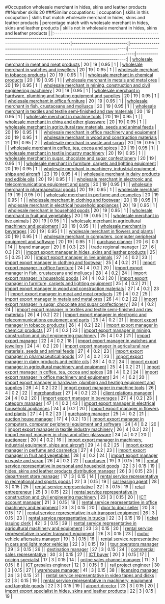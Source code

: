#Occupation wholesale merchant in hides, skins and leather products
##Number skills 20
###Similar occupations:
| occupation                                                                                                                                                          |   skills in this occupation |   skills that match wholesale merchant in hides, skins and leather products |   percentage match with wholesale merchant in hides, skins and leather products |   skills not in wholesale merchant in hides, skins and leather products |
|:--------------------------------------------------------------------------------------------------------------------------------------------------------------------|----------------------------:|----------------------------------------------------------------------------:|--------------------------------------------------------------------------------:|------------------------------------------------------------------------:|
| [wholesale merchant in meat and meat products](wholesale_merchant_in_meat_and_meat_products.md)                                                                     |                          20 |                                                                          19 |                                                                            0.95 |                                                                       1 |
| [wholesale merchant in watches and jewellery](wholesale_merchant_in_watches_and_jewellery.md)                                                                       |                          20 |                                                                          19 |                                                                            0.95 |                                                                       1 |
| [wholesale merchant in tobacco products](wholesale_merchant_in_tobacco_products.md)                                                                                 |                          20 |                                                                          19 |                                                                            0.95 |                                                                       1 |
| [wholesale merchant in chemical products](wholesale_merchant_in_chemical_products.md)                                                                               |                          20 |                                                                          19 |                                                                            0.95 |                                                                       1 |
| [wholesale merchant in metals and metal ores](wholesale_merchant_in_metals_and_metal_ores.md)                                                                       |                          20 |                                                                          19 |                                                                            0.95 |                                                                       1 |
| [wholesale merchant in mining, construction and civil engineering machinery](wholesale_merchant_in_mining,_construction_and_civil_engineering_machinery.md)         |                          20 |                                                                          19 |                                                                            0.95 |                                                                       1 |
| [wholesale merchant in hardware, plumbing and heating equipment and supplies](wholesale_merchant_in_hardware,_plumbing_and_heating_equipment_and_supplies.md)       |                          20 |                                                                          19 |                                                                            0.95 |                                                                       1 |
| [wholesale merchant in office furniture](wholesale_merchant_in_office_furniture.md)                                                                                 |                          20 |                                                                          19 |                                                                            0.95 |                                                                       1 |
| [wholesale merchant in fish, crustaceans and molluscs](wholesale_merchant_in_fish,_crustaceans_and_molluscs.md)                                                     |                          20 |                                                                          19 |                                                                            0.95 |                                                                       1 |
| [wholesale merchant in textiles and textile semi-finished and raw materials](wholesale_merchant_in_textiles_and_textile_semi-finished_and_raw_materials.md)         |                          20 |                                                                          19 |                                                                            0.95 |                                                                       1 |
| [wholesale merchant in machine tools](wholesale_merchant_in_machine_tools.md)                                                                                       |                          20 |                                                                          19 |                                                                            0.95 |                                                                       1 |
| [wholesale merchant in china and other glassware](wholesale_merchant_in_china_and_other_glassware.md)                                                               |                          20 |                                                                          19 |                                                                            0.95 |                                                                       1 |
| [wholesale merchant in agricultural raw materials, seeds and animal feeds](wholesale_merchant_in_agricultural_raw_materials,_seeds_and_animal_feeds.md)             |                          20 |                                                                          19 |                                                                            0.95 |                                                                       1 |
| [wholesale merchant in office machinery and equipment](wholesale_merchant_in_office_machinery_and_equipment.md)                                                     |                          20 |                                                                          19 |                                                                            0.95 |                                                                       1 |
| [wholesale merchant in wood and construction materials](wholesale_merchant_in_wood_and_construction_materials.md)                                                   |                          21 |                                                                          19 |                                                                            0.95 |                                                                       2 |
| [wholesale merchant in waste and scrap](wholesale_merchant_in_waste_and_scrap.md)                                                                                   |                          20 |                                                                          19 |                                                                            0.95 |                                                                       1 |
| [wholesale merchant in coffee, tea, cocoa and spices](wholesale_merchant_in_coffee,_tea,_cocoa_and_spices.md)                                                       |                          20 |                                                                          19 |                                                                            0.95 |                                                                       1 |
| [wholesale merchant in textile industry machinery](wholesale_merchant_in_textile_industry_machinery.md)                                                             |                          20 |                                                                          19 |                                                                            0.95 |                                                                       1 |
| [wholesale merchant in sugar, chocolate and sugar confectionery](wholesale_merchant_in_sugar,_chocolate_and_sugar_confectionery.md)                                 |                          20 |                                                                          19 |                                                                            0.95 |                                                                       1 |
| [wholesale merchant in furniture, carpets and lighting equipment](wholesale_merchant_in_furniture,_carpets_and_lighting_equipment.md)                               |                          20 |                                                                          19 |                                                                            0.95 |                                                                       1 |
| [wholesale merchant in machinery, industrial equipment, ships and aircraft](wholesale_merchant_in_machinery,_industrial_equipment,_ships_and_aircraft.md)           |                          23 |                                                                          19 |                                                                            0.95 |                                                                       4 |
| [wholesale merchant in dairy products and edible oils](wholesale_merchant_in_dairy_products_and_edible_oils.md)                                                     |                          20 |                                                                          19 |                                                                            0.95 |                                                                       1 |
| [wholesale merchant in electronic and telecommunications equipment and parts](wholesale_merchant_in_electronic_and_telecommunications_equipment_and_parts.md)       |                          20 |                                                                          19 |                                                                            0.95 |                                                                       1 |
| [wholesale merchant in pharmaceutical goods](wholesale_merchant_in_pharmaceutical_goods.md)                                                                         |                          20 |                                                                          19 |                                                                            0.95 |                                                                       1 |
| [wholesale merchant](wholesale_merchant.md)                                                                                                                         |                          19 |                                                                          19 |                                                                            0.95 |                                                                       0 |
| [wholesale merchant in perfume and cosmetics](wholesale_merchant_in_perfume_and_cosmetics.md)                                                                       |                          20 |                                                                          19 |                                                                            0.95 |                                                                       1 |
| [wholesale merchant in clothing and footwear](wholesale_merchant_in_clothing_and_footwear.md)                                                                       |                          20 |                                                                          19 |                                                                            0.95 |                                                                       1 |
| [wholesale merchant in electrical household appliances](wholesale_merchant_in_electrical_household_appliances.md)                                                   |                          20 |                                                                          19 |                                                                            0.95 |                                                                       1 |
| [wholesale merchant in household goods](wholesale_merchant_in_household_goods.md)                                                                                   |                          20 |                                                                          19 |                                                                            0.95 |                                                                       1 |
| [wholesale merchant in fruit and vegetables](wholesale_merchant_in_fruit_and_vegetables.md)                                                                         |                          20 |                                                                          19 |                                                                            0.95 |                                                                       1 |
| [wholesale merchant in live animals](wholesale_merchant_in_live_animals.md)                                                                                         |                          20 |                                                                          19 |                                                                            0.95 |                                                                       1 |
| [wholesale merchant in agricultural machinery and equipment](wholesale_merchant_in_agricultural_machinery_and_equipment.md)                                         |                          20 |                                                                          19 |                                                                            0.95 |                                                                       1 |
| [wholesale merchant in beverages](wholesale_merchant_in_beverages.md)                                                                                               |                          20 |                                                                          19 |                                                                            0.95 |                                                                       1 |
| [wholesale merchant in flowers and plants](wholesale_merchant_in_flowers_and_plants.md)                                                                             |                          20 |                                                                          19 |                                                                            0.95 |                                                                       1 |
| [wholesale merchant in computers, computer peripheral equipment and software](wholesale_merchant_in_computers,_computer_peripheral_equipment_and_software.md)       |                          20 |                                                                          19 |                                                                            0.95 |                                                                       1 |
| [purchase planner](purchase_planner.md)                                                                                                                             |                          20 |                                                                           6 |                                                                            0.3  |                                                                      14 |
| [brand manager](brand_manager.md)                                                                                                                                   |                          29 |                                                                           6 |                                                                            0.3  |                                                                      23 |
| [trade regional manager](trade_regional_manager.md)                                                                                                                 |                          27 |                                                                           6 |                                                                            0.3  |                                                                      21 |
| [import export manager in hides, skins and leather products](import_export_manager_in_hides,_skins_and_leather_products.md)                                         |                          25 |                                                                           5 |                                                                            0.25 |                                                                      20 |
| [import export manager in live animals](import_export_manager_in_live_animals.md)                                                                                   |                          27 |                                                                           4 |                                                                            0.2  |                                                                      23 |
| [import export manager in clothing and footwear](import_export_manager_in_clothing_and_footwear.md)                                                                 |                          25 |                                                                           4 |                                                                            0.2  |                                                                      21 |
| [import export manager in office furniture](import_export_manager_in_office_furniture.md)                                                                           |                          24 |                                                                           4 |                                                                            0.2  |                                                                      20 |
| [import export manager in fish, crustaceans and molluscs](import_export_manager_in_fish,_crustaceans_and_molluscs.md)                                               |                          28 |                                                                           4 |                                                                            0.2  |                                                                      24 |
| [import export manager in household goods](import_export_manager_in_household_goods.md)                                                                             |                          24 |                                                                           4 |                                                                            0.2  |                                                                      20 |
| [import export manager in furniture, carpets and lighting equipment](import_export_manager_in_furniture,_carpets_and_lighting_equipment.md)                         |                          25 |                                                                           4 |                                                                            0.2  |                                                                      21 |
| [import export manager in wood and construction materials](import_export_manager_in_wood_and_construction_materials.md)                                             |                          27 |                                                                           4 |                                                                            0.2  |                                                                      23 |
| [import export manager in meat and meat products](import_export_manager_in_meat_and_meat_products.md)                                                               |                          29 |                                                                           4 |                                                                            0.2  |                                                                      25 |
| [import export manager in metals and metal ores](import_export_manager_in_metals_and_metal_ores.md)                                                                 |                          26 |                                                                           4 |                                                                            0.2  |                                                                      22 |
| [import export manager in sugar, chocolate and sugar confectionery](import_export_manager_in_sugar,_chocolate_and_sugar_confectionery.md)                           |                          28 |                                                                           4 |                                                                            0.2  |                                                                      24 |
| [import export manager in textiles and textile semi-finished and raw materials](import_export_manager_in_textiles_and_textile_semi-finished_and_raw_materials.md)   |                          26 |                                                                           4 |                                                                            0.2  |                                                                      22 |
| [import export manager in electronic and telecommunications equipment and parts](import_export_manager_in_electronic_and_telecommunications_equipment_and_parts.md) |                          25 |                                                                           4 |                                                                            0.2  |                                                                      21 |
| [import export manager in tobacco products](import_export_manager_in_tobacco_products.md)                                                                           |                          26 |                                                                           4 |                                                                            0.2  |                                                                      22 |
| [import export manager in chemical products](import_export_manager_in_chemical_products.md)                                                                         |                          27 |                                                                           4 |                                                                            0.2  |                                                                      23 |
| [import export manager in mining, construction and civil engineering machinery](import_export_manager_in_mining,_construction_and_civil_engineering_machinery.md)   |                          25 |                                                                           4 |                                                                            0.2  |                                                                      21 |
| [import export manager](import_export_manager.md)                                                                                                                   |                          22 |                                                                           4 |                                                                            0.2  |                                                                      18 |
| [import export manager in watches and jewellery](import_export_manager_in_watches_and_jewellery.md)                                                                 |                          24 |                                                                           4 |                                                                            0.2  |                                                                      20 |
| [import export manager in agricultural raw materials, seeds and animal feeds](import_export_manager_in_agricultural_raw_materials,_seeds_and_animal_feeds.md)       |                          27 |                                                                           4 |                                                                            0.2  |                                                                      23 |
| [import export manager in pharmaceutical goods](import_export_manager_in_pharmaceutical_goods.md)                                                                   |                          27 |                                                                           4 |                                                                            0.2  |                                                                      23 |
| [import export manager in dairy products and edible oils](import_export_manager_in_dairy_products_and_edible_oils.md)                                               |                          28 |                                                                           4 |                                                                            0.2  |                                                                      24 |
| [import export manager in agricultural machinery and equipment](import_export_manager_in_agricultural_machinery_and_equipment.md)                                   |                          25 |                                                                           4 |                                                                            0.2  |                                                                      21 |
| [import export manager in coffee, tea, cocoa and spices](import_export_manager_in_coffee,_tea,_cocoa_and_spices.md)                                                 |                          28 |                                                                           4 |                                                                            0.2  |                                                                      24 |
| [import export manager in office machinery and equipment](import_export_manager_in_office_machinery_and_equipment.md)                                               |                          24 |                                                                           4 |                                                                            0.2  |                                                                      20 |
| [import export manager in hardware, plumbing and heating equipment and supplies](import_export_manager_in_hardware,_plumbing_and_heating_equipment_and_supplies.md) |                          26 |                                                                           4 |                                                                            0.2  |                                                                      22 |
| [import export manager in machine tools](import_export_manager_in_machine_tools.md)                                                                                 |                          26 |                                                                           4 |                                                                            0.2  |                                                                      22 |
| [merchandiser](merchandiser.md)                                                                                                                                     |                          27 |                                                                           4 |                                                                            0.2  |                                                                      23 |
| [client relations manager](client_relations_manager.md)                                                                                                             |                          24 |                                                                           4 |                                                                            0.2  |                                                                      20 |
| [import export manager in beverages](import_export_manager_in_beverages.md)                                                                                         |                          27 |                                                                           4 |                                                                            0.2  |                                                                      23 |
| [category manager](category_manager.md)                                                                                                                             |                          47 |                                                                           4 |                                                                            0.2  |                                                                      43 |
| [import export manager in electrical household appliances](import_export_manager_in_electrical_household_appliances.md)                                             |                          24 |                                                                           4 |                                                                            0.2  |                                                                      20 |
| [import export manager in flowers and plants](import_export_manager_in_flowers_and_plants.md)                                                                       |                          27 |                                                                           4 |                                                                            0.2  |                                                                      23 |
| [purchasing manager](purchasing_manager.md)                                                                                                                         |                          25 |                                                                           4 |                                                                            0.2  |                                                                      21 |
| [auction house manager](auction_house_manager.md)                                                                                                                   |                          17 |                                                                           4 |                                                                            0.2  |                                                                      13 |
| [import export manager in computers, computer peripheral equipment and software](import_export_manager_in_computers,_computer_peripheral_equipment_and_software.md) |                          24 |                                                                           4 |                                                                            0.2  |                                                                      20 |
| [import export manager in textile industry machinery](import_export_manager_in_textile_industry_machinery.md)                                                       |                          26 |                                                                           4 |                                                                            0.2  |                                                                      22 |
| [import export manager in china and other glassware](import_export_manager_in_china_and_other_glassware.md)                                                         |                          24 |                                                                           4 |                                                                            0.2  |                                                                      20 |
| [auctioneer](auctioneer.md)                                                                                                                                         |                          20 |                                                                           4 |                                                                            0.2  |                                                                      16 |
| [import export manager in machinery, industrial equipment, ships and aircraft](import_export_manager_in_machinery,_industrial_equipment,_ships_and_aircraft.md)     |                          29 |                                                                           4 |                                                                            0.2  |                                                                      25 |
| [import export manager in perfume and cosmetics](import_export_manager_in_perfume_and_cosmetics.md)                                                                 |                          27 |                                                                           4 |                                                                            0.2  |                                                                      23 |
| [import export manager in fruit and vegetables](import_export_manager_in_fruit_and_vegetables.md)                                                                   |                          28 |                                                                           4 |                                                                            0.2  |                                                                      24 |
| [import export manager in waste and scrap](import_export_manager_in_waste_and_scrap.md)                                                                             |                          26 |                                                                           4 |                                                                            0.2  |                                                                      22 |
| [purchaser](purchaser.md)                                                                                                                                           |                          19 |                                                                           3 |                                                                            0.15 |                                                                      16 |
| [rental service representative in personal and household goods](rental_service_representative_in_personal_and_household_goods.md)                                   |                          22 |                                                                           3 |                                                                            0.15 |                                                                      19 |
| [hides, skins and leather products distribution manager](hides,_skins_and_leather_products_distribution_manager.md)                                                 |                          26 |                                                                           3 |                                                                            0.15 |                                                                      23 |
| [department store manager](department_store_manager.md)                                                                                                             |                          17 |                                                                           3 |                                                                            0.15 |                                                                      14 |
| [rental service representative in recreational and sports goods](rental_service_representative_in_recreational_and_sports_goods.md)                                 |                          22 |                                                                           3 |                                                                            0.15 |                                                                      19 |
| [car leasing agent](car_leasing_agent.md)                                                                                                                           |                          28 |                                                                           3 |                                                                            0.15 |                                                                      25 |
| [rental service representative](rental_service_representative.md)                                                                                                   |                          22 |                                                                           3 |                                                                            0.15 |                                                                      19 |
| [retail entrepreneur](retail_entrepreneur.md)                                                                                                                       |                          25 |                                                                           3 |                                                                            0.15 |                                                                      22 |
| [rental service representative in construction and civil engineering machinery](rental_service_representative_in_construction_and_civil_engineering_machinery.md)   |                          23 |                                                                           3 |                                                                            0.15 |                                                                      20 |
| [ICT account manager](ICT_account_manager.md)                                                                                                                       |                          21 |                                                                           3 |                                                                            0.15 |                                                                      18 |
| [rental service representative in office machinery and equipment](rental_service_representative_in_office_machinery_and_equipment.md)                               |                          23 |                                                                           3 |                                                                            0.15 |                                                                      20 |
| [door to door seller](door_to_door_seller.md)                                                                                                                       |                          20 |                                                                           3 |                                                                            0.15 |                                                                      17 |
| [rental service representative in air transport equipment](rental_service_representative_in_air_transport_equipment.md)                                             |                          26 |                                                                           3 |                                                                            0.15 |                                                                      23 |
| [rental service representative in trucks](rental_service_representative_in_trucks.md)                                                                               |                          22 |                                                                           3 |                                                                            0.15 |                                                                      19 |
| [ticket issuing clerk](ticket_issuing_clerk.md)                                                                                                                     |                          42 |                                                                           3 |                                                                            0.15 |                                                                      39 |
| [rental service representative in agricultural machinery and equipment](rental_service_representative_in_agricultural_machinery_and_equipment.md)                   |                          23 |                                                                           3 |                                                                            0.15 |                                                                      20 |
| [rental service representative in water transport equipment](rental_service_representative_in_water_transport_equipment.md)                                         |                          26 |                                                                           3 |                                                                            0.15 |                                                                      23 |
| [motor vehicle aftersales manager](motor_vehicle_aftersales_manager.md)                                                                                             |                          19 |                                                                           3 |                                                                            0.15 |                                                                      16 |
| [rental service representative in cars and light motor vehicles](rental_service_representative_in_cars_and_light_motor_vehicles.md)                                 |                          22 |                                                                           3 |                                                                            0.15 |                                                                      19 |
| [tour operators manager](tour_operators_manager.md)                                                                                                                 |                          29 |                                                                           3 |                                                                            0.15 |                                                                      26 |
| [destination manager](destination_manager.md)                                                                                                                       |                          27 |                                                                           3 |                                                                            0.15 |                                                                      24 |
| [commercial sales representative](commercial_sales_representative.md)                                                                                               |                          30 |                                                                           3 |                                                                            0.15 |                                                                      27 |
| [ICT buyer](ICT_buyer.md)                                                                                                                                           |                          20 |                                                                           3 |                                                                            0.15 |                                                                      17 |
| [pricing specialist](pricing_specialist.md)                                                                                                                         |                          17 |                                                                           3 |                                                                            0.15 |                                                                      14 |
| [online sales channel manager](online_sales_channel_manager.md)                                                                                                     |                          11 |                                                                           3 |                                                                            0.15 |                                                                       8 |
| [ICT presales engineer](ICT_presales_engineer.md)                                                                                                                   |                          12 |                                                                           3 |                                                                            0.15 |                                                                       9 |
| [rail project engineer](rail_project_engineer.md)                                                                                                                   |                          30 |                                                                           3 |                                                                            0.15 |                                                                      27 |
| [warehouse manager](warehouse_manager.md)                                                                                                                           |                          41 |                                                                           3 |                                                                            0.15 |                                                                      38 |
| [licensing manager](licensing_manager.md)                                                                                                                           |                          24 |                                                                           3 |                                                                            0.15 |                                                                      21 |
| [rental service representative in video tapes and disks](rental_service_representative_in_video_tapes_and_disks.md)                                                 |                          22 |                                                                           3 |                                                                            0.15 |                                                                      19 |
| [rental service representative in machinery, equipment and tangible goods](rental_service_representative_in_machinery,_equipment_and_tangible_goods.md)             |                          22 |                                                                           3 |                                                                            0.15 |                                                                      19 |
| [airport director](airport_director.md)                                                                                                                             |                          23 |                                                                           3 |                                                                            0.15 |                                                                      20 |
| [import export specialist in hides, skins and leather products](import_export_specialist_in_hides,_skins_and_leather_products.md)                                   |                          22 |                                                                           3 |                                                                            0.15 |                                                                      19 |
